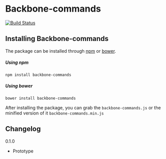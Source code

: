 # Backbone-commands

[![Build Status](https://secure.travis-ci.org/moorinteractive/backbone-commands.png?branch=master)](https://travis-ci.org/moorinteractive/backbone-commands)

## Installing Backbone-commands

The package can be installed through [npm](https://npmjs.org/) or [bower](http://bower.io/).

##### Using npm
```
npm install backbone-commands
```

##### Using bower
```
bower install backbone-commands
```

After installing the package, you can grab the `backbone-commands.js` or the minified version of it `backbone-commands.min.js`

## Changelog

0.1.0

* Prototype
